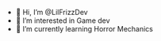 - 👋 Hi, I’m @LilFrizzDev
- 👀 I’m interested in Game dev
- 🌱 I’m currently learning Horror Mechanics  
